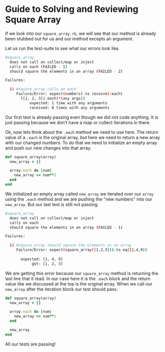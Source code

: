 # Guide to Solving and Reviewing Square Array

If we look into our `square_array.rb`, we will see that our method is already been stubbed out for us and our method excepts an argument.

Let us run the test-suite to see what our errors look like. 


```bash
#square_array
  does not call on collect/map or inject
  calls on each (FAILED - 1)
  should square the elements in an array (FAILED - 2)

Failures:

  1) #square_array calls on each
     Failure/Error: expect(numbers).to receive(:each)
       ([1, 2, 3]).each(*(any args))
           expected: 1 time with any arguments
           received: 0 times with any arguments

```

Our first test is already passing even though we did not code anything. It is just passing because we don't have a map or collect iterations in there.

Ok, now lets think about the `.each` method we need to use here. The return value of a `.each` is the original array, but here we need to return a new array with our changed numbers. To do that we need to initialize an empty array and push our new changes into that array.

```ruby
def square_array(array)
  new_array = []

  array.each do |num|
    new_array << num**2
  end
end
```

We initialized an empty array called `new_array` we iterated over our `array` using the `.each` method and we are pushing the "new numbers" into our `new_array`. But our last test is still not passing.

```bash
#square_array
  does not call on collect/map or inject
  calls on each
  should square the elements in an array (FAILED - 1)

Failures:

  1) #square_array should square the elements in an array
     Failure/Error: expect(square_array([1,2,3])).to eq([1,4,9])
       
       expected: [1, 4, 9]
            got: [1, 2, 3]

```

We are getting this error because our `square_array` method is returning the last line that it read. In our case here it is the `.each` block and the return value like we discussed at the top is the original array. When we call our `new_array` after the iteration block our test should pass.

```ruby
def square_array(array)
  new_array = []

  array.each do |num|
    new_array << num**2
  end

  new_array
end
``` 

All our tests are passing!

